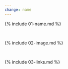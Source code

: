 ```yaml
---
change: name
---
```


{% include 01-name.md %}

<br>

{% include 02-image.md %}

<br>

{% include 03-links.md %}

